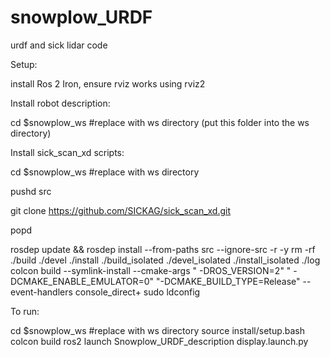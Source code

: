 # snowplow_URDF
urdf and sick lidar code

Setup:

install Ros 2 Iron, ensure rviz works using
rviz2


Install robot description:

cd $snowplow_ws  #replace with ws directory
(put this folder into the ws directory)

Install sick_scan_xd scripts:

cd $snowplow_ws  #replace with ws directory

pushd src

git clone https://github.com/SICKAG/sick_scan_xd.git

popd

rosdep update && rosdep install --from-paths src --ignore-src -r -y
rm -rf ./build ./devel ./install ./build_isolated ./devel_isolated ./install_isolated ./log
colcon build --symlink-install --cmake-args " -DROS_VERSION=2" " -DCMAKE_ENABLE_EMULATOR=0" "-DCMAKE_BUILD_TYPE=Release" --event-handlers console_direct+
sudo ldconfig


To run:

cd $snowplow_ws  #replace with ws directory
source install/setup.bash
colcon build
ros2 launch Snowplow_URDF_description display.launch.py
